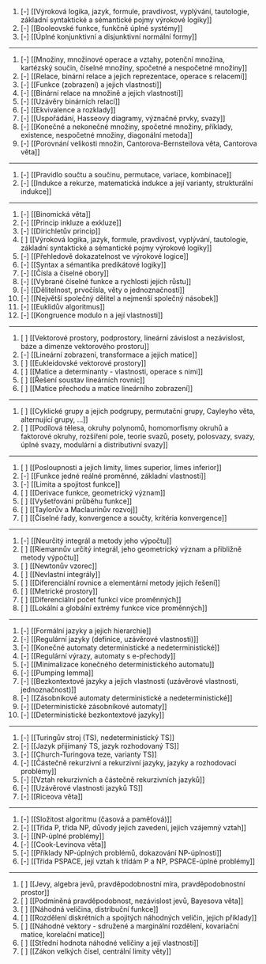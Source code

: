 1. [-] [[Výroková logika, jazyk, formule, pravdivost, vyplývání, tautologie, základní syntaktické a sémantické pojmy výrokové logiky]]
2. [-] [[Booleovské funkce, funkčně úplné systémy]]
3. [-] [[Úplné konjunktivní a disjunktivní normální formy]]
---
1. [-] [[Množiny, množinové operace a vztahy, potenční množina, kartézský součin, číselné množiny, spočetné a nespočetné množiny]]
2. [-] [[Relace, binární relace a jejich reprezentace, operace s relacemi]]
3. [-] [[Funkce (zobrazení) a jejich vlastnosti]]
4. [-] [[Binární relace na množině a jejich vlastnosti]]
5. [-] [[Uzávěry binárních relací]]
6. [-] [[Ekvivalence a rozklady]]
7. [-] [[Uspořádání, Hasseovy diagramy, význačné prvky, svazy]]
8. [-] [[Konečné a nekonečné množiny, spočetné množiny, příklady, existence, nespočetné množiny, diagonální metoda]]
9. [-] [[Porovnání velikosti množin, Cantorova-Bernsteilova věta, Cantorova věta]]
---
1. [-] [[Pravidlo součtu a součinu, permutace, variace, kombinace]]
2. [-] [[Indukce a rekurze, matematická indukce a její varianty, strukturální indukce]]
---
1. [-] [[Binomická věta]]
2. [-] [[Princip inkluze a exkluze]]
3. [-] [[Dirichletův princip]]
4. [ ] [[Výroková logika, jazyk, formule, pravdivost, vyplývání, tautologie, základní syntaktické a sémantické pojmy výrokové logiky]]
5. [-] [[Přehledově dokazatelnost ve výrokové logice]]
6. [-] [[Syntax a sémantika predikátové logiky]]
7. [-] [[Čísla a číselné obory]]
8. [-] [[Vybrané číselné funkce a rychlosti jejích růstu]]
9. [-] [[Dělitelnost, prvočísla, věty o jednoznačnosti]]
10. [-] [[Největší společný dělitel a nejmenší společný násobek]]
11. [-] [[Euklidův algoritmus]]
12. [-] [[Kongruence modulo n a její vlastnosti]]
---
1. [ ] [[Vektorové prostory, podprostory, lineární závislost a nezávislost, báze a dimenze vektorového prostoru]]
2. [-] [[Lineární zobrazení, transformace a jejich matice]]
3. [ ] [[Eukleidovské vektorové prostory]]
4. [ ] [[Matice a determinanty - vlastnosti, operace s nimi]]
5. [ ] [[Řešení soustav lineárních rovnic]]
6. [ ] [[Matice přechodu a matice lineárního zobrazení]]
---
1. [ ] [[Cyklické grupy a jejich podgrupy, permutační grupy, Cayleyho věta, alternující grupy, ...]]
2. [ ] [[Podílová tělesa, okruhy polynomů, homomorfismy okruhů a faktorové okruhy, rozšíření pole, teorie svazů, posety, polosvazy, svazy, úplné svazy, modulární a distributivní svazy]]
---
1. [ ] [[Posloupnosti a jejich limity, limes superior, limes inferior]]
2. [-] [[Funkce jedné reálné proměnné, základní vlastnosti]]
3. [-] [[Limita a spojitost funkce]]
4. [ ] [[Derivace funkce, geometrický význam]]
5. [ ] [[Vyšetřování průběhu funkce]]
6. [ ] [[Taylorův a Maclaurinův rozvoj]]
7. [ ] [[Číselné řady, konvergence a součty, kritéria konvergence]]
---
1. [-] [[Neurčitý integrál a metody jeho výpočtu]]
2. [ ] [[Riemannův určitý integrál, jeho geometrický význam a přibližně metody výpočtu]]
3. [ ] [[Newtonův vzorec]]
4. [ ] [[Nevlastní integrály]]
5. [ ] [[Diferenciální rovnice a elementární metody jejich řešení]]
6. [ ] [[Metrické prostory]]
7. [ ] [[Diferenciální počet funkcí více proměnných]]
8. [ ] [[Lokální a globální extrémy funkce více proměnných]]
---
1. [-] [[Formální jazyky a jejich hierarchie]]
2. [-] [[Regulární jazyky (definice, uzávěrové vlastnosti)]]
3. [-] [[Konečné automaty deterministické a nedeterministické]]
4. [-] [[Regulární výrazy, automaty s e-přechody]]
5. [-] [[Minimalizace konečného deterministického automatu]]
6. [-] [[Pumping lemma]]
7. [-] [[Bezkontextové jazyky a jejich vlastnosti (uzávěrové vlastnosti, jednoznačnost)]]
8. [-] [[Zásobníkové automaty deterministické a nedeterministické]]
9. [-] [[Deterministické zásobníkové automaty]]
10. [-] [[Deterministické bezkontextové jazyky]]
---
1. [-] [[Turingův stroj (TS), nedeterministický TS]]
2. [-] [[Jazyk přijímaný TS, jazyk rozhodovaný TS]]
3. [-] [[Church-Turingova teze, varianty TS]]
4. [-] [[Částečně rekurzivní a rekurzivní jazyky, jazyky a rozhodovací problémy]]
5. [-] [[Vztah rekurzivních a částečně rekurzivních jazyků]]
6. [-] [[Uzávěrové vlastnosti jazyků TS]]
7. [-] [[Riceova věta]]
---
1. [-] [[Složitost algoritmu (časová a paměťová)]]
2. [-] [[Třída P, třída NP, důvody jejich zavedení, jejich vzájemný vztah]]
3. [-] [[NP-úplné problémy]]
4. [-] [[Cook-Levinova věta]]
5. [-] [[Příklady NP-úplných problémů, dokazování NP-úplnosti]]
6. [-] [[Třída PSPACE, její vztah k třídám P a NP, PSPACE-úplné problémy]]
---
1. [ ] [[Jevy, algebra jevů, pravděpodobnostní míra, pravděpodobnostní prostor]]
2. [ ] [[Podmíněná pravděpodobnost, nezávislost jevů, Bayesova věta]]
3. [ ] [[Náhodná veličina, distribuční funkce]]
4. [ ] [[Rozdělení diskrétních a spojitých náhodných veličin, jejich příklady]]
5. [ ] [[Náhodné vektory - sdružené a marginální rozdělení, kovariační matice, korelační matice]]
6. [ ] [[Střední hodnota náhodné veličiny a její vlastnosti]]
7. [ ] [[Zákon velkých čísel, centrální limity věty]]
